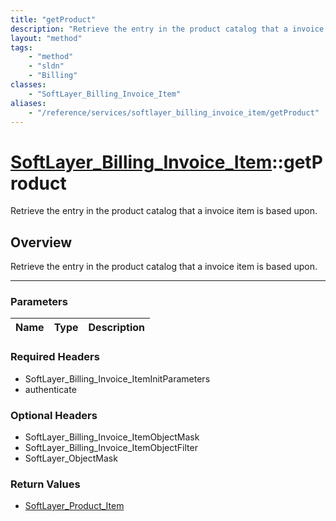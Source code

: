 ```yaml
---
title: "getProduct"
description: "Retrieve the entry in the product catalog that a invoice item is based upon."
layout: "method"
tags:
    - "method"
    - "sldn"
    - "Billing"
classes:
    - "SoftLayer_Billing_Invoice_Item"
aliases:
    - "/reference/services/softlayer_billing_invoice_item/getProduct"
---
```

# [SoftLayer_Billing_Invoice_Item](/reference/services/SoftLayer_Billing_Invoice_Item)::getProduct


Retrieve the entry in the product catalog that a invoice item is based upon.


## Overview 
Retrieve the entry in the product catalog that a invoice item is based upon.

-----

### Parameters 
|Name | Type | Description |
| --- | --- | --- |


### Required Headers
* SoftLayer_Billing_Invoice_ItemInitParameters
* authenticate


### Optional Headers
* SoftLayer_Billing_Invoice_ItemObjectMask
* SoftLayer_Billing_Invoice_ItemObjectFilter
* SoftLayer_ObjectMask

### Return Values
* <a href='/reference/datatypes/SoftLayer_Product_Item'>SoftLayer_Product_Item </a>




